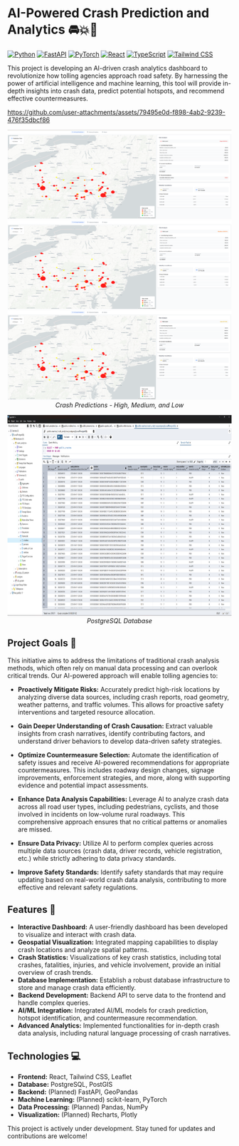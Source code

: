 # AI-Powered Crash Prediction and Analytics  🚘💥🚗 
[![Python](https://img.shields.io/badge/Python-3.12%2B-blue.svg?style=for-the-badge&logo=Python&logoColor=white)](https://www.python.org/)
[![FastAPI](https://img.shields.io/badge/FastAPI-%23009688.svg?style=for-the-badge&logo=FastAPI&logoColor=white)](https://fastapi.tiangolo.com/)
[![PyTorch](https://img.shields.io/badge/PyTorch-%23EE4C2C.svg?style=for-the-badge&logo=PyTorch&logoColor=white)](https://pytorch.org/)
[![React](https://img.shields.io/badge/React-%2361DAFB.svg?style=for-the-badge&logo=React&logoColor=white)](https://reactjs.org/)
[![TypeScript](https://img.shields.io/badge/TypeScript-%233178C6.svg?style=for-the-badge&logo=TypeScript&logoColor=white)](https://www.typescriptlang.org/)
[![Tailwind CSS](https://img.shields.io/badge/Tailwind%20CSS-%2306B6D4.svg?style=for-the-badge&logo=TailwindCSS&logoColor=white)](https://tailwindcss.com/)

This project is developing an AI-driven crash analytics dashboard to revolutionize how tolling agencies approach road safety. By harnessing the power of artificial intelligence and machine learning, this tool will provide in-depth insights into crash data, predict potential hotspots, and recommend effective countermeasures.


https://github.com/user-attachments/assets/79495e0d-f898-4ab2-9239-476f35dbcf86

<p align="center">
  <img src="AI Prediction Dashboard - High Risk.png" alt="High Risk" width="3000" height="200"/>
  <img src="AI Prediction Dashboard - Medium Risk.png" alt="Medium Risk" width="3000" height="200"/>
  <img src="AI Prediction Dashboard - Low Risk.png" alt="Low Risk" width="3000" height="200"/>
  <br>
  <em>Crash Predictions - High, Medium, and Low</em>
</p>
<p align="center">
  <img src="PostgreSQL Database.png" alt="PostgreSQL Database" width="800" height="450"/>
  <br>
  <em>PostgreSQL Database</em>
</p>

## Project Goals 🚨

This initiative aims to address the limitations of traditional crash analysis methods, which often rely on manual data processing and can overlook critical trends. Our AI-powered approach will enable tolling agencies to:

* **Proactively Mitigate Risks:**  Accurately predict high-risk locations by analyzing diverse data sources, including crash reports, road geometry, weather patterns, and traffic volumes. This allows for proactive safety interventions and targeted resource allocation.

* **Gain Deeper Understanding of Crash Causation:**  Extract valuable insights from crash narratives, identify contributing factors, and understand driver behaviors to develop data-driven safety strategies.

* **Optimize Countermeasure Selection:**  Automate the identification of safety issues and receive AI-powered recommendations for appropriate countermeasures. This includes roadway design changes, signage improvements, enforcement strategies, and more, along with supporting evidence and potential impact assessments.

* **Enhance Data Analysis Capabilities:**  Leverage AI to analyze crash data across all road user types, including pedestrians, cyclists, and those involved in incidents on low-volume rural roadways. This comprehensive approach ensures that no critical patterns or anomalies are missed.

* **Ensure Data Privacy:**  Utilize AI to perform complex queries across multiple data sources (crash data, driver records, vehicle registration, etc.) while strictly adhering to data privacy standards.

* **Improve Safety Standards:**  Identify safety standards that may require updating based on real-world crash data analysis, contributing to more effective and relevant safety regulations.

## Features 📌

* **Interactive Dashboard:**  A user-friendly dashboard has been developed to visualize and interact with crash data.
* **Geospatial Visualization:**  Integrated mapping capabilities to display crash locations and analyze spatial patterns.
* **Crash Statistics:**  Visualizations of key crash statistics, including total crashes, fatalities, injuries, and vehicle involvement, provide an initial overview of crash trends.
* **Database Implementation:**  Establish a robust database infrastructure to store and manage crash data efficiently.
* **Backend Development:**  Backend API to serve data to the frontend and handle complex queries.
* **AI/ML Integration:**  Integrated AI/ML models for crash prediction, hotspot identification, and countermeasure recommendation.
* **Advanced Analytics:**  Implemented functionalities for in-depth crash data analysis, including natural language processing of crash narratives.
  
## Technologies 💻

* **Frontend:** React, Tailwind CSS, Leaflet
* **Database:** PostgreSQL, PostGIS
* **Backend:** (Planned) FastAPI, GeoPandas
* **Machine Learning:** (Planned) scikit-learn, PyTorch
* **Data Processing:** (Planned) Pandas, NumPy
* **Visualization:** (Planned) Recharts, Plotly

This project is actively under development. Stay tuned for updates and contributions are welcome!
